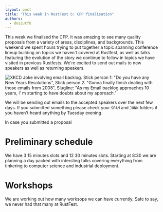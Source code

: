 ```yaml
---
layout: post
title: "This week in RustFest 6: CFP finalisation"
authors:
  - dns2utf8
---
```


This week we finalised the CFP. It was amazing to see many quality proposals from a variety of areas, disciplines, and backgrounds. This weekend we spent hours trying to put together a topic spanning conference lineup building on topics we haven't covered at Rustfest, as well as talks featuring the evolution of the story we continue to follow in topics we have visited in previous Rustfests. We're excited to send out mails to new speakers as well as returning speakers.

![XKCD Joke involving email backlog. Stick person 1: "Do you have any New Years Resolutions", Stick person 2: "Gonna finally finish dealing with those emails from 2008", Slugline: "As my Email backlog approaches 10 years, I' m starting to have doubts about my approach."](https://imgs.xkcd.com/comics/emails.png)

We will be sending out emails to the accepted speakers over the next few days. If you submitted something please check your `SPAM` and `JUNK` folders if you haven't heard anything by Tuesday evening.

In case you submitted a proposal

# Preliminary schedule
We have 3 15 minutes slots and 12 30 minutes slots.
Starting at 8:30 we are planning a day packed with intersting talks covering everything from tinkering to computer science and industrial deployment.

# Workshops
We are working out how many worksops we can have currently.
Safe to say, we never had that many at RustFest.
